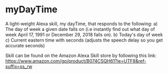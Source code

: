 # myDayTime
A light-weight Alexa skill, my dayTime, that responds to the following:
	a) The day of week a given date falls on (i.e instantly find out what day of week April 17, 1991 or December 29, 2018 falls on).
	b) Today's day of week
	c) Current eastern time with seconds (adjusts the speech delay so you get accurate seconds)

Skill can be found on the Amazon Alexa Skill store by following this link: https://www.amazon.com/gp/product/B074CSQH61?ie=UTF8&ref-suffix=ss_rw

